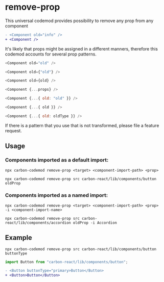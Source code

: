# remove-prop

This universal codemod provides possibility to remove any prop from any component

```diff
- <Component old="info" />
+ <Component />
```

It's likely that props might be assigned in a different manners, therefore this codemod accounts for several prop patterns.

```js
<Component old="old" />
```

```js
<Component old={"old"} />
```

```js
<Component old={old} />
```

```js
<Component {...props} />
```

```js
<Component {...{ old: "old" }} />
```

```js
<Component {...{ old }} />
```

```js
<Component {...{ old: oldType }} />
```

If there is a pattern that you use that is not transformed, please file a feature request.

## Usage

### Components imported as a default import:

`npx carbon-codemod remove-prop <target> <component-import-path> <prop>`

`npx carbon-codemod remove-prop src carbon-react/lib/components/button oldProp`

### Components imported as a named import:

`npx carbon-codemod remove-prop <target> <component-import-path> <prop> -i <component-import-name>`

`npx carbon-codemod remove-prop src carbon-react/lib/components/accordion oldProp -i Accordion`

## Example

`npx carbon-codemod remove-prop src carbon-react/lib/components/button buttonType`

```js
import Button from "carbon-react/lib/components/button";
```

```diff
- <Button buttonType="primary>Button</Button>
+ <Button>Button</Button>
```
